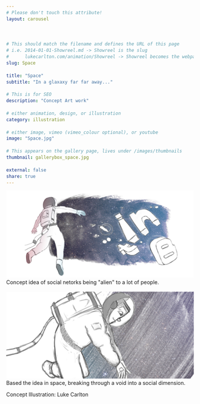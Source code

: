 ```yaml
---
# Please don't touch this attribute!
layout: carousel



# This should match the filename and defines the URL of this page
# i.e. 2014-01-01-Showreel.md -> Showreel is the slug
#      lukecarlton.com/animation/Showreel -> Showreel becomes the webpath
slug: Space

title: "Space"
subtitle: "In a glaxaxy far far away..."

# This is for SEO
description: "Concept Art work"

# either animation, design, or illustration
category: illustration

# either image, vimeo (vimeo_colour optional), or youtube
image: "Space.jpg"

# This appears on the gallery page, lives under /images/thumbnails
thumbnail: gallerybox_space.jpg

external: false
share: true
---
```


![Concepts]( /images/Space_Concepts.png )
Concept idea of social netorks being "alien" to a lot of people.
<br><br>
![Concepts]( /images/Space2_Concepts.png )
Based the idea in space, breaking through a void into a social dimension.

Concept Illustration: Luke Carlton